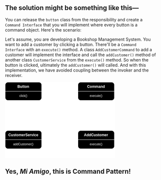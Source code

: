 ## The solution might be something like this—

You can release the `button` class from the responsibility and create a `Command Interface` that you will implement where every button is a command object. Here's the scenario:

Let's assume, you are developing a Bookshop Management System. You want to add a customer by clicking a button. There'll be a `Command Interface` with an `execute()` method. A class `AddCustomerCommand` to add a customer will implement the interface and call the `addCustomer()` method of another class `CustomerService` from the `execute()` method. So when the button is clicked, ultimately the `addCustomer()` will called. And with this implementation, we have avoided coupling between the invoker and the receiver.

![flowchart-command](./command-image.png)  

## Yes, _Mi Amigo_, this is Command Pattern!